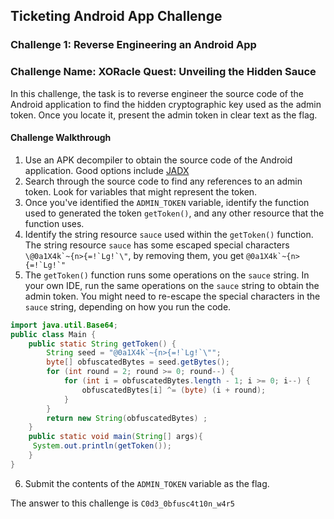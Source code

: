 ## Ticketing Android App Challenge

### Challenge 1: Reverse Engineering an Android App

### Challenge Name: XORacle Quest: Unveiling the Hidden Sauce

In this challenge, the task is to reverse engineer the source code of the Android application to find the hidden cryptographic key used as the admin token. Once you locate it, present the admin token in clear text as the flag.

#### Challenge Walkthrough

1. Use an APK decompiler to obtain the source code of the Android application. Good options include [JADX](https://github.com/skylot/jadx?ref=hackernoon.com)
2. Search through the source code to find any references to an admin token. Look for variables that might represent the token.
3. Once you've identified the `ADMIN_TOKEN` variable, identify the function used to generated the token `getToken()`, and any other resource that the function uses. 
4. Identify the string resource `sauce` used within the `getToken()` function. The string resource `sauce` has some escaped special characters ```\@0a1X4k`~{n>{=!`Lg!`\"```, by removing them, you get ```@0a1X4k`~{n>{=!`Lg!`"``` 
5. The `getToken()` function runs some operations on the `sauce` string. In your own IDE, run the same operations on the `sauce` string to obtain the admin token. You might need to re-escape the special characters in the `sauce` string, depending on how you run the code.
```java
import java.util.Base64;
public class Main {  
    public static String getToken() {
        String seed = "@0a1X4k`~{n>{=!`Lg!`\"";
        byte[] obfuscatedBytes = seed.getBytes();
        for (int round = 2; round >= 0; round--) {
            for (int i = obfuscatedBytes.length - 1; i >= 0; i--) {
                obfuscatedBytes[i] ^= (byte) (i + round);
            }
        }
        return new String(obfuscatedBytes) ;
    }
    public static void main(String[] args){
     System.out.println(getToken());
    }
}
```
6. Submit the contents of the `ADMIN_TOKEN` variable as the flag.

The answer to this challenge is `C0d3_0bfusc4t10n_w4r5`